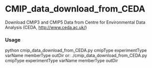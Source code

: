 # CMIP_data_download_from_CEDA
Download CMIP3 and CMIP5 Data from Centre for Environmental Data Analysis (CEDA, http://www.ceda.ac.uk/)

### Usage
python cmip_data_download_from_CEDA.py cmipType experimentType varName memberType outDir
or: ./cmip_data_download_from_CEDA.py cmipType experimentType varName memberType outDir

